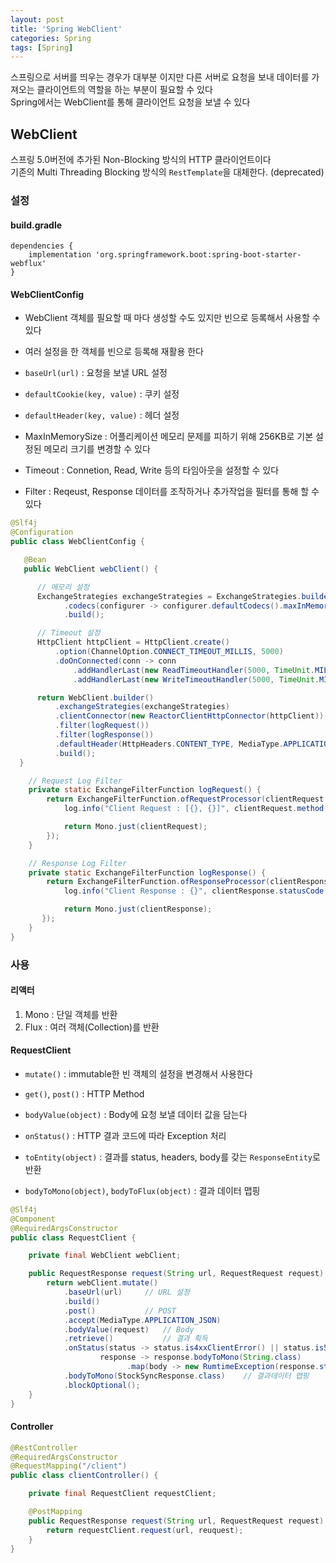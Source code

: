 ```yaml
---
layout: post
title: 'Spring WebClient'
categories: Spring
tags: [Spring]
---
```


스프링으로 서버를 띄우는 경우가 대부분 이지만 다른 서버로 요청을 보내 데이터를 가져오는 클라이언트의 역할을 하는 부분이 필요할 수 있다  
Spring에서는 WebClient를 통해 클라이언트 요청을 보낼 수 있다

## WebClient
스프링 5.0버전에 추가된 Non-Blocking 방식의 HTTP 클라이언트이다  
기존의 Multi Threading Blocking 방식의 `RestTemplate`을 대체한다. (deprecated)  

### 설정

#### build.gradle 

```gardle
dependencies {
    implementation 'org.springframework.boot:spring-boot-starter-webflux'
}
```

#### WebClientConfig
- WebClient 객체를 필요할 때 마다 생성할 수도 있지만 빈으로 등록해서 사용할 수 있다
- 여러 설정을 한 객체를 빈으로 등록해 재활용 한다

- `baseUrl(url)` : 요청을 보낼 URL 설정
- `defaultCookie(key, value)` : 쿠키 설정
- `defaultHeader(key, value)` : 헤더 설정

- MaxInMemorySize : 어플리케이션 메모리 문제를 피하기 위해 256KB로 기본 설정된 메모리 크기를 변경할 수 있다
- Timeout : Connetion, Read, Write 등의 타임아웃을 설정할 수 있다
- Filter : Reqeust, Response 데이터를 조작하거나 추가작업을 필터를 통해 할 수 있다

```java
@Slf4j
@Configuration
public class WebClientConfig {

   @Bean
   public WebClient webClient() {

      // 메모리 설정
      ExchangeStrategies exchangeStrategies = ExchangeStrategies.builder()
            .codecs(configurer -> configurer.defaultCodecs().maxInMemorySize(1024 * 1024 * 50))
            .build();

      // Timeout 설정
      HttpClient httpClient = HttpClient.create()
          .option(ChannelOption.CONNECT_TIMEOUT_MILLIS, 5000)
          .doOnConnected(conn -> conn
              .addHandlerLast(new ReadTimeoutHandler(5000, TimeUnit.MILLISECONDS))
              .addHandlerLast(new WriteTimeoutHandler(5000, TimeUnit.MILLISECONDS)));

      return WebClient.builder()
          .exchangeStrategies(exchangeStrategies)
          .clientConnector(new ReactorClientHttpConnector(httpClient))
          .filter(logRequest())
          .filter(logResponse())
          .defaultHeader(HttpHeaders.CONTENT_TYPE, MediaType.APPLICATION_JSON_VALUE)
          .build();
  }

    // Request Log Filter
    private static ExchangeFilterFunction logRequest() {
        return ExchangeFilterFunction.ofRequestProcessor(clientRequest -> {
            log.info("Client Request : [{}, {}]", clientRequest.method(), clientRequest.url());

            return Mono.just(clientRequest);
        });
    }

    // Response Log Filter
    private static ExchangeFilterFunction logResponse() {
        return ExchangeFilterFunction.ofResponseProcessor(clientResponse -> {
            log.info("Client Response : {}", clientResponse.statusCode());

            return Mono.just(clientResponse);
       });
    }
}
```

### 사용
#### 리액터
1. Mono : 단일 객체를 반환
2. Flux : 여러 객체(Collection)를 반환

#### RequestClient
- `mutate()` : immutable한 빈 객체의 설정을 변경해서 사용한다
- `get()`, `post()` : HTTP Method
- `bodyValue(object)` : Body에 요청 보낼 데이터 값을 담는다

- `onStatus()` : HTTP 결과 코드에 따라 Exception 처리
- `toEntity(object)` : 결과를 status, headers, body를 갖는 `ResponseEntity`로 반환
- `bodyToMono(object)`, `bodyToFlux(object)` : 결과 데이터 맵핑

```java
@Slf4j
@Component
@RequiredArgsConstructor
public class RequestClient {

    private final WebClient webClient;

    public RequestResponse request(String url, RequestRequest request) {
        return webClient.mutate()
            .baseUrl(url)     // URL 설정
            .build()
            .post()           // POST
            .accept(MediaType.APPLICATION_JSON)
            .bodyValue(request)   // Body
            .retrieve()           // 결과 획득
            .onStatus(status -> status.is4xxClientError() || status.is5xxServerError(),
                    response -> response.bodyToMono(String.class)
                          .map(body -> new RumtimeException(response.statusCode().toString())))
            .bodyToMono(StockSyncResponse.class)    // 결과데이터 맵핑
            .blockOptional();
    }
}
```

#### Controller

```java
@RestController
@RequiredArgsConstructor
@RequestMapping("/client")
public class clientController() {

    private final RequestClient requestClient;

    @PostMapping
    public RequestResponse request(String url, RequestRequest request) {
        return requestClient.request(url, reuquest);
    }
}
```